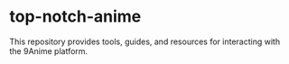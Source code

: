 # top-notch-anime
This repository provides tools, guides, and resources for interacting with the 9Anime platform.
